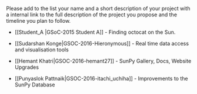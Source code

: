 Please add to the list your name and a short description of your project with a internal link 
to the full description of the project you propose and the timeline you plan to follow.
* [[Student_A |GSoC-2015  Student A]] - Finding octocat on the Sun.

* [[Sudarshan Konge|GSOC-2016-Hieronymous]] - Real time data access and visualisation tools

* [[Hemant Khatri|GSOC-2016-hemant27]] - SunPy Gallery, Docs, Website Upgrades

* [[Punyaslok Pattnaik|GSOC-2016-itachi_uchiha]] - Improvements to the SunPy Database